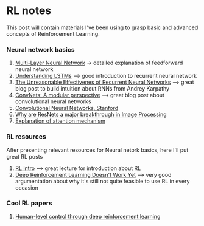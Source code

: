 # RL notes

This post will contain materials I've been using to grasp basic and advanced concepts of Reinforcement Learning. 


### Neural network basics 

1. [Multi-Layer Neural Network](http://ufldl.stanford.edu/tutorial/supervised/MultiLayerNeuralNetworks/) -> detailed explanation of feedforward neural network
2. [Understanding LSTMs](http://colah.github.io/posts/2015-08-Understanding-LSTMs/) --> good introduction to recurrent neural network 
3. [The Unreasonable Effectivenes of Recurrent Neural Networks](http://karpathy.github.io/2015/05/21/rnn-effectiveness/) --> great blog post to build intuition about RNNs from Andrey Karpathy
4. [ConvNets: A modular perspective](http://colah.github.io/posts/2014-07-Conv-Nets-Modular/) --> great blog post about convolutional neural networks 
5. [Convolutional Neural Networks, Stanford](https://cs231n.github.io/) 
6. [Why are ResNets a major breakthrough in Image Processing](https://analyticsindiamag.com/why-resnets-are-a-major-breakthrough-in-image-processing/) 
7. [Explanation of attention mechanism](https://arxiv.org/pdf/1706.03762.pdf) 

### RL resources

After presenting relevant resources for Neural netork basics, here I'll put great RL posts 

1. [RL intro](https://github.com/jachiam/rl-intro/blob/master/Presentation/rl_intro.pdf) --> great lecture for introduction about RL  
2. [Deep Reinforcement Learning Doesn't Work Yet](https://www.alexirpan.com/2018/02/14/rl-hard.html) --> very good argumentation about why it's still not quite feasible to use RL in every occasion 


### Cool RL papers 

1. [Human-level control through deep reinforcement learning](https://www.nature.com/articles/nature14236.pdf) 
